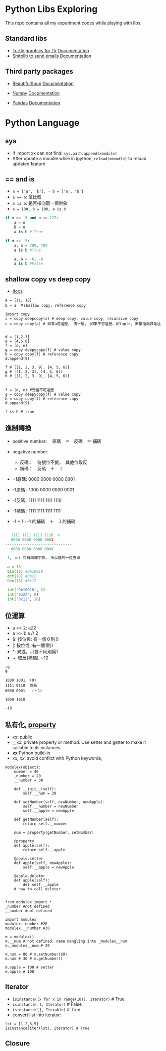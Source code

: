 # Python Libs Exploring

This repo contains all my experiment codes while playing with libs.

## Standard libs

- [Turtle graphics for Tk](./draw_mystery/) [Documentation](https://docs.python.org/3.6/library/turtle.html)
- [Smtplib to send emails](./send_email)   [Documentation](https://docs.python.org/3/library/smtplib.html)

## Third party packages

- [BeautifulSoup](./besoup/) [Documentation](https://www.crummy.com/software/BeautifulSoup/bs4/doc/)
- [Numpy](./Numpy) [Documentation](https://docs.scipy.org/doc/numpy-1.13.0/reference/index.html#reference)

- [Pandas](./Pandas) [Documentation](http://pandas.pydata.org/pandas-docs/stable/)


# Python Language

## sys
- If import xx can not find: `sys.path.append(xmodule)`
- After update a moudle while in ipython, `reload(xmoudle)` to reload updated feature


## == and is

- `a = ['a', 'b'], - b = ['a', 'b']`
- `a == b`: 值比較
- `a is b`: 是否指向同一個對象
- `a = 100, b = 100, a is b`

```python
if n >= -5 and n <= 127:
    a = n
    b = n
    a is b # True

if m >= -5:
    a, b = 789, 789
    a is b #True

    a, b = -6, -6
    a is b #False

```

## shallow copy vs deep copy
- [docs](https://docs.python.org/3.6/library/copy.html)
```
a = [11, 12]
b = a　＃shallow copy, reference copy

import copy
c = copy.deepcopy(a) # deep copy, value copy, recursive copy
c = copy.copy(a) # 如果a可遍歷，　拷一層，　如果不可遍歷，如tuple, 直接指向其地址


d = [1,2,3]
e = [4,5,6]
f = [d, e]
g = copy.deepycopy(f) # value copy
h = copy.copy(f) # reference copy
d.append(9)

f # [[1, 2, 3, 9], [4, 5, 6]]
g # [[1, 2, 3], [4, 5, 6]]
h # [[1, 2, 3, 9], [4, 5, 6]]


f = (d, e) #元組不可遍歷
g = copy.deepycopy(f) # value copy
h = copy.copy(f) # reference copy
d.append(9)

f is h # true

```

## 進制轉換
- positive number: 　原碼　＝　反碼　＝ 補碼
- negative number: 　
    - 反碼：　符號位不變，　其他位取反
    - 補碼：　反碼　＋　１

- +1原碼:  0000 0000 0000 0001
- -1原碼 : 1000 0000 0000 0001
- -1反碼 : 1111 1111 1111 1110
- -1補碼 : 1111 1111 1111 1111

- -1 + 1 : -1 的補碼　＋　１的補碼
```python

　 1111 1111 1111 1110  +
 　0000 0000 0000 0001
------------------------------
 　0000 0000 0000 0000

 1, int 只有兩個字節，　所以進的一位去掉

 a = 18
 bin(18) #0b10010
 oct(18) #0o22
 hex(18) #0x12

 int('0b10010', 2)
 int('0o22', 8)
 int('0x12', 16)

```

## 位運算
- a << 2: a*2*2
- a >> 1: a // 2
- &: 按位與: 有一個０則０
- |: 按位或, 有一個1則1
- ^: 異或，只要不同則爲1
- ~: 取反(補碼), ~12

```
~9
9

1000 1001  (9)
1111 0110  取飯
0000 0001   (＋1)

1000 1010

-10

```

## 私有化, [property](https://docs.python.org/2/library/functions.html#property)

- xx: public
- __xx: private property or method. Use setter and getter to make it callable to its instances
- __xx__:Python build-in
- _xx, xx_: avoid conflict with Python keywords,
```
modulex(object):
    number = 40
    _number = 20
    __number = 30

    def __init__(self):
        self.__num = 20

    def setNumber(self, newNumber, newApple):
        self.__number = newNumber
        self.__apple = newApple

    def getNumber(self):
        return self.__number

    num = property(getNumber, setNumber)

    @property
    def apple(self):
        return self.__apple

    @apple.setter
    def apple(self, newApple):
        self.__apple = newApple

    @apple.deleter
    def apple(self):
        del self.__apple
    # how to call deleter


from modulex import *
_number #not defined
__number #not defined

import modulex
modulex._number #20
modulex.__number #30

m = modulex()
m.__num # not defined, name mangling into _modulex__num
m._modulex__num # 20

m.num = 80 # m.setNumber(80)
m.num # 30 # m.getNumber()

m.apple = 100 # setter
m.apple # 100

```

## Iterator

- `isinstance((x for x in range(10)), Iterator)` # True
- `isinstance([], Iterator)` # False
- `isinstance([], Iterable)` # True
- convert list into iterator:
```
lst = [1,2,3,5]
isinstance(iter(lst), Iterator) # True

```

## Closure